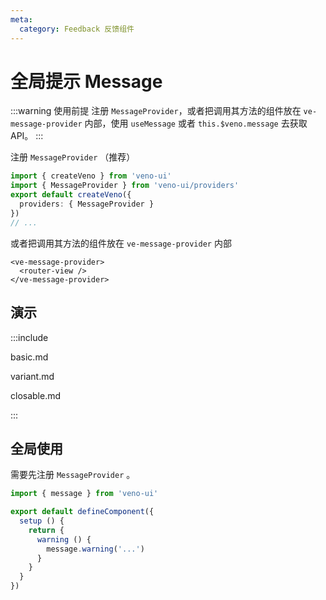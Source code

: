 ```yaml
---
meta:
  category: Feedback 反馈组件
---
```


# 全局提示 Message

:::warning 使用前提
注册 `MessageProvider`，或者把调用其方法的组件放在 `ve-message-provider` 内部，使用 `useMessage` 或者 `this.$veno.message` 去获取 API。
:::

注册 `MessageProvider` （推荐）

```ts
import { createVeno } from 'veno-ui'
import { MessageProvider } from 'veno-ui/providers'
export default createVeno({
  providers: { MessageProvider }
})
// ...
```

或者把调用其方法的组件放在 `ve-message-provider` 内部

```vue
<ve-message-provider>
  <router-view />
</ve-message-provider>
```

## 演示

:::include

basic.md

variant.md

closable.md

:::

## 全局使用

需要先注册 `MessageProvider` 。

```ts
import { message } from 'veno-ui'

export default defineComponent({
  setup () {
    return {
      warning () {
        message.warning('...')
      }
    }
  }
})
```